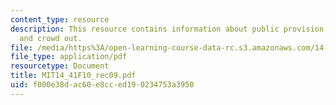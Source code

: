 ```yaml
---
content_type: resource
description: This resource contains information about public provision of health insurance
  and crowd out.
file: /media/https%3A/open-learning-course-data-rc.s3.amazonaws.com/14-41-public-finance-and-public-policy-fall-2010/f000e38dac60e8cced190234753a3950_MIT14_41F10_rec09.pdf
file_type: application/pdf
resourcetype: Document
title: MIT14_41F10_rec09.pdf
uid: f000e38d-ac60-e8cc-ed19-0234753a3950
---
```

